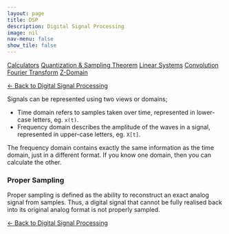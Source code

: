 ```yaml
---
layout: page
title: DSP
description: Digital Signal Processing
image: nil
nav-menu: false
show_tile: false
---
```


<a href="calculators.html" class="button small">Calculators</a>
<a href="sampling-theorem.html" class="button small">Quantization & Sampling Theorem</a>
<a href="linear-systems.html" class="button small">Linear Systems</a>
<a href="convolution.html" class="button small">Convolution</a>
<a href="fourier-transform" class="button small">Fourier Transform</a>
<a href="z-domain" class="button small">Z-Domain</a>

<a href="/digital-signal-processing">&#x2190; Back to Digital Signal Processing</a>

Signals can be represented using two views or domains;

* Time domain refers to samples taken over time, represented in lower-case letters, eg. `x(t)`.
* Frequency domain describes the amplitude of the waves in a signal, represented in upper-case letters, eg. `X[t]`.

The frequency domain contains exactly the same information as the time domain, just in a different format. If you know one domain, then you can calculate the other.

### Proper Sampling

Proper sampling is defined as the ability to reconstruct an exact analog signal from samples. Thus, a digital signal that cannot be fully realised back into its original analog format is not properly sampled.

<a href="/digital-signal-processing">&#x2190; Back to Digital Signal Processing</a>

